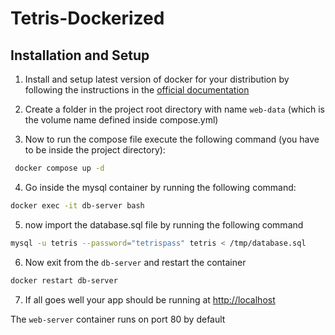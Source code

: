# Tetris-Dockerized

## Installation and Setup

1. Install and setup latest version of docker for your distribution by following the instructions in the [official documentation](https://docs.docker.com/engine/install/)

2. Create a folder in the project root directory with name `web-data` (which is the volume name defined inside compose.yml)

3. Now to run the compose file execute the following command (you have to be inside the project directory):
```bash
 docker compose up -d 
 ```
 4. Go inside the mysql container by running the following command:
 ```bash
 docker exec -it db-server bash
 ```
 5. now import the database.sql file by running the following command
 ```bash
 mysql -u tetris --password="tetrispass" tetris < /tmp/database.sql
 ```
 6. Now exit from the `db-server` and restart the container
 ```bash
 docker restart db-server
 ```
 7. If all goes well your app should be running at [http://localhost](http://localhost)

 The `web-server` container runs on port 80 by default

